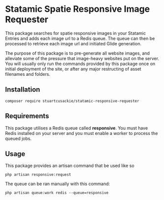 # Statamic Spatie Responsive Image Requester

This package searches for spatie responsive images in your Statamic Entries and adds each image url to a Redis queue. The queue can then be processed to retrieve each image url and initiated Glide generation.

The purpose of this package is to pre-generate all website images, and alleviate some of the pressure that image-heavy websites put on the server. You will usually only run the commands provided by this package once on initial deployment of the site, or after any major restructing of asset filenames and folders.


## Installation

```
composer require stuartcusackie/statamic-responsive-requester
```

## Requirements

This package utilises a Redis queue called **responsive**. You must have Redis installed on your server and you must enable a worker to process the queued jobs.


## Usage

This package provides an artisan command that be used like so

`php artisan responsive:request`

The queue can be ran manually with this command:

`php artisan queue:work redis --queue=responsive`